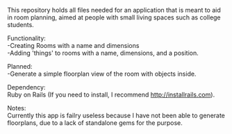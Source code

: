 This repository holds all files needed for an application that is meant to aid in room planning, aimed at people with small living spaces such as college students.

Functionality:  
-Creating Rooms with a name and dimensions  
-Adding 'things' to rooms with a name, dimensions, and a position.  

Planned:  
-Generate a simple floorplan view of the room with objects inside.  

Dependency:  
Ruby on Rails (If you need to install, I recommend http://installrails.com).

Notes:  
Currently this app is failry useless because I have not been able to generate floorplans, due to a lack of standalone gems for the purpose.
